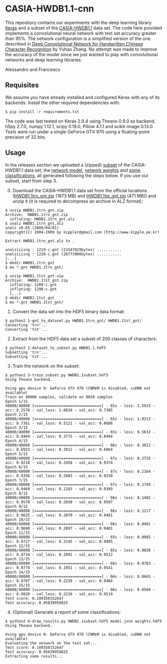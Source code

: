 # CASIA-HWDB1.1-cnn
This repository contains our experiments with the deep learning library [Keras](http://keras.io/) and a subset of the [CASIA-HWDB1.1](http://www.nlpr.ia.ac.cn/databases/handwriting/Home.html) data set. The code here provided implements a convolutional neural network with test set accuracy greater than 95%. The network configuration is a simplified version of the one described in [Deep Convolutional Network for Handwritten Chinese Character Recognition](http://yuhao.im/files/Zhang_CNNChar.pdf) by Yuhao Zhang. No attempt was made to improve the accuracy of the model since we just wanted to play with convolutional networks and deep learning libraries.

Alessandro and Francesco


## Requisites
We assume you have already installed and configured Keras with any of its backends. Install the other required dependencies with:
```
$ pip install -r requirements.txt
```
The code was last tested on Keras 2.0.4 using Theano 0.9.0 as backend, h5py 2.7.0, numpy 1.12.1, scipy 0.19.0, Pillow 4.1.1 and scikit-image 0.13.0. Tests were run under a single GeForce GTX 970 using a floating-point precision of 32 bits.


## Usage
In the releases section we uploaded a (zipped) [subset](https://github.com/integeruser/CASIA-HWDB1.1-cnn/releases/download/v1.1/HWDB1.1subset.hdf5.zip) of the CASIA-HWDB1.1 data set, the [network model](https://github.com/integeruser/CASIA-HWDB1.1-cnn/releases/download/v1.1/model.json), [network weights](https://github.com/integeruser/CASIA-HWDB1.1-cnn/releases/download/v1.1/weights.hdf5) and [some classifications](https://github.com/integeruser/CASIA-HWDB1.1-cnn/releases/download/v1.1/results.html), all generated following the steps below. If you use our subset, start from step 3.

0. Download the CASIA-HWDB1.1 data set from the official locations ([HWDB1.1trn_gnt.zip](http://www.nlpr.ia.ac.cn/databases/download/feature_data/HWDB1.1trn_gnt.zip) (1873 MB) and [HWDB1.1tst_gnt.zip](http://www.nlpr.ia.ac.cn/databases/download/feature_data/HWDB1.1tst_gnt.zip) (471 MB)) and unzip it (it is required to decompress an archive in ALZ format):
```
$ unzip HWDB1.1trn_gnt.zip
Archive:  HWDB1.1trn_gnt.zip
  inflating: HWDB1.1trn_gnt.alz
$ unalz HWDB1.1trn_gnt.alz
unalz v0.65 (2009/04/01)
Copyright(C) 2004-2009 by kippler@gmail.com (http://www.kipple.pe.kr)

Extract HWDB1.1trn_gnt.alz to .

unalziiiing : 1219-c.gnt (21547829bytes) ...........
unalziiiing : 1220-c.gnt (26773966bytes) ...........
[...]
$ mkdir HWDB1.1trn_gnt
$ mv *.gnt HWDB1.1trn_gnt/

$ unzip HWDB1.1tst_gnt.zip
Archive:  HWDB1.1tst_gnt.zip
  inflating: 1289-c.gnt
  inflating: 1290-c.gnt
  [...]
$ mkdir HWDB1.1tst_gnt
$ mv *.gnt HWDB1.1tst_gnt/
```
1. Convert the data set into the HDF5 binary data format:
```
$ python2 1-gnt_to_dataset.py HWDB1.1trn_gnt/ HWDB1.1tst_gnt/
Converting 'trn'...
Converting 'tst'...
```
2. Extract from the HDF5 data set a subset of 200 classes of characters:
```
$ python2 2-dataset_to_subset.py HWDB1.1.hdf5
Subsetting 'trn'...
Subsetting 'tst'...
```
3. Train the network on the subset:
```
$ python2 3-train_subset.py HWDB1.1subset.hdf5
Using Theano backend.

Using gpu device 0: GeForce GTX 970 (CNMeM is disabled, cuDNN not available)
Train on 40000 samples, validate on 8020 samples
Epoch 1/15
40000/40000 [==============================] - 65s - loss: 3.5933 - acc: 0.2570 - val_loss: 1.0810 - val_acc: 0.7385
Epoch 2/15
40000/40000 [==============================] - 65s - loss: 1.0313 - acc: 0.7361 - val_loss: 0.5121 - val_acc: 0.8686
Epoch 3/15
40000/40000 [==============================] - 65s - loss: 0.5632 - acc: 0.8469 - val_loss: 0.3775 - val_acc: 0.8994
Epoch 4/15
40000/40000 [==============================] - 66s - loss: 0.3812 - acc: 0.8923 - val_loss: 0.3912 - val_acc: 0.8964
Epoch 5/15
40000/40000 [==============================] - 67s - loss: 0.2735 - acc: 0.9218 - val_loss: 0.2458 - val_acc: 0.9374
Epoch 6/15
40000/40000 [==============================] - 67s - loss: 0.2164 - acc: 0.9356 - val_loss: 0.2603 - val_acc: 0.9330
Epoch 7/15
40000/40000 [==============================] - 67s - loss: 0.1749 - acc: 0.9469 - val_loss: 0.2283 - val_acc: 0.9389
Epoch 8/15
40000/40000 [==============================] - 66s - loss: 0.1402 - acc: 0.9570 - val_loss: 0.2030 - val_acc: 0.9507
Epoch 9/15
40000/40000 [==============================] - 66s - loss: 0.1217 - acc: 0.9625 - val_loss: 0.2070 - val_acc: 0.9481
Epoch 10/15
40000/40000 [==============================] - 66s - loss: 0.0981 - acc: 0.9690 - val_loss: 0.2097 - val_acc: 0.9481
Epoch 11/15
40000/40000 [==============================] - 65s - loss: 0.0885 - acc: 0.9727 - val_loss: 0.2145 - val_acc: 0.9485
Epoch 12/15
40000/40000 [==============================] - 65s - loss: 0.0826 - acc: 0.9734 - val_loss: 0.2091 - val_acc: 0.9522
Epoch 13/15
40000/40000 [==============================] - 66s - loss: 0.0703 - acc: 0.9779 - val_loss: 0.1951 - val_acc: 0.9541
Epoch 14/15
40000/40000 [==============================] - 66s - loss: 0.0665 - acc: 0.9787 - val_loss: 0.2239 - val_acc: 0.9484
Epoch 15/15
40000/40000 [==============================] - 66s - loss: 0.0568 - acc: 0.9820 - val_loss: 0.2226 - val_acc: 0.9519
Test score: 0.189350152647
Test accuracy: 0.95839959825
```
4. (Optional) Generate a report of some classifications:
```
$ python2 4-draw_results.py HWDB1.1subset.hdf5 model.json weights.hdf5
Using Theano backend.

Using gpu device 0: GeForce GTX 970 (CNMeM is disabled, cuDNN not available)
Evaluating the network on the test set...
Test score: 0.189350152647
Test accuracy: 0.95839959825
Extracting some results...
```
